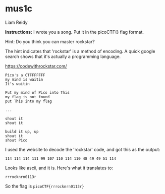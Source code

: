 # mus1c
Liam Reidy

**Instructions:** I wrote you a song. Put it in the picoCTF{} flag format.

Hint: Do you think you can master rockstar?

The hint indicates that 'rockstar' is a method of encoding. A quick google search shows that it's actually a programming language.

https://codewithrockstar.com/

```
Pico's a CTFFFFFFF
my mind is waitin
It's waitin

Put my mind of Pico into This
my flag is not found
put This into my flag

...

shout it
shout it

build it up, up
shout it
shout Pico
```

I used the website to decode the 'rockstar' code, and got this as the output:

```
114 114 114 111 99 107 110 114 110 48 49 49 51 114
```

Looks like ascii, and it is. Here's what it translates to:

```
rrrocknrn0113r
```

So the flag is `picoCTF{rrrocknrn0113r}`

